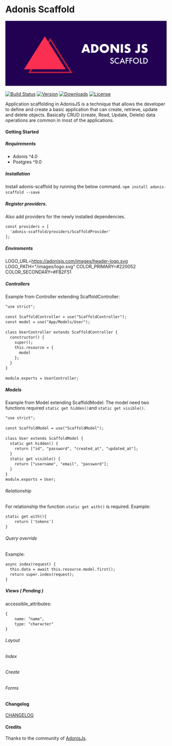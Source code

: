 # Adonis Scaffold

![Adonis Scaffold Logo](https://github.com/DouglasPrado/adonis-scaffold/blob/master/adonis-scaffold.png)

[![Build Status](https://travis-ci.org/DouglasPrado/adonis-scaffold.svg?branch=master)](https://travis-ci.org/DouglasPrado/adonis-scaffold)
[![Version](https://img.shields.io/npm/v/adonis-scaffold.svg?style=flat)](https://www.npmjs.com/package/adonis-scaffold)
[![Downloads](https://img.shields.io/npm/dt/adonis-scaffold.svg?style=flat)](https://www.npmjs.com/package/adonis-scaffold)
[![License](https://img.shields.io/npm/l/adonis-scaffold.svg?style=flat)](https://www.npmjs.com/package/adonis-scaffold)

Application scaffolding in AdonisJS is a technique that allows the developer to define and create a basic application that can create, retrieve, update and delete objects. Basically CRUD (create, Read, Update, Delete) data operations are common in most of the applications.

#### Getting Started

##### Requirements

- Adonis ^4.0
- Postgres ^9.0

##### Installation

Install adonis-scaffold by running the below command.
`npm install adonis-scaffold --save`

##### Register providers.

Also add providers for the newly installed dependencies.

```
const providers = [
  'adonis-scaffold/providers/ScaffoldProvider'
];
```

##### Enviroments

LOGO_URL=https://adonisjs.com/images/header-logo.svg
LOGO_PATH="/images/logo.svg"
COLOR_PRIMARY=#220052
COLOR_SECONDARY=#FB2F51

##### Controllers

Example from Controller extending ScaffoldController:

```
"use strict";

const ScaffoldController = use("ScaffoldController");
const model = use("App/Models/User");

class UserController extends ScaffoldController {
  constructor() {
    super();
    this.resource = {
      model
    };
  }
}

module.exports = UserController;

```

##### Models

Example from Model extending ScaffoldModel:
The model need two functions required `static get hidden()`and `static get visible()`.

```
"use strict";

const ScaffoldModel = use("ScaffoldModel");

class User extends ScaffoldModel {
  static get hidden() {
    return ["id", "password", "created_at", "updated_at"];
  }
  static get visible() {
    return ["username", "email", "password"];
  }
}
module.exports = User;
```

###### Relationship

For relationship the function `static get with()` is required.
Example:

```
static get with(){
    return ['tokens']
}
```

###### Query override

Example:

```
async index(request) {
  this.data = await this.resource.model.first();
  return super.index(request);
}
```

##### Views ( Pending )

accessible_attributes:

```
{
    name: "name",
    type: "character"
}
```

###### Layout

###### Index

###### Create

###### Forms

#### Changelog

[CHANGELOG](CHANGELOG.md)

#### Credits

Thanks to the community of [AdonisJs](http://www.adonisjs.com/).

